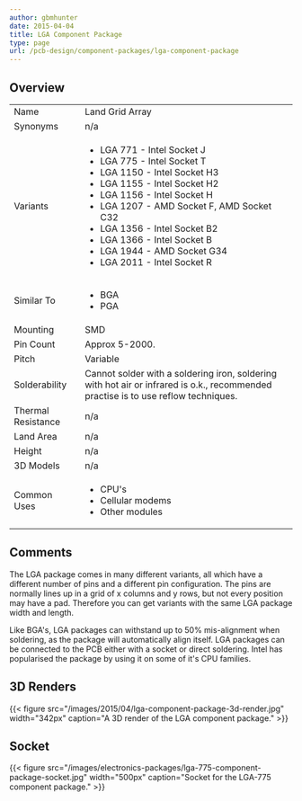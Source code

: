 ```yaml
---
author: gbmhunter
date: 2015-04-04
title: LGA Component Package
type: page
url: /pcb-design/component-packages/lga-component-package
---
```


## Overview

<table >
<tbody >
<tr>
  <td>Name</td>
  <td>Land Grid Array</td>
</tr>
<tr >

<td >Synonyms
</td>

<td >n/a
</td>
</tr>
<tr >

<td >Variants
</td>

<td>
    <ul>
        <li>LGA 771 - Intel Socket J</li>
        <li>LGA 775 - Intel Socket T</li>
        <li>LGA 1150 - Intel Socket H3</li>
        <li>LGA 1155 - Intel Socket H2</li>
        <li>LGA 1156 - Intel Socket H</li>
        <li>LGA 1207 - AMD Socket F, AMD Socket C32</li>
        <li>LGA 1356 - Intel Socket B2</li>
        <li>LGA 1366 - Intel Socket B</li>
        <li>LGA 1944 - AMD Socket G34</li>
        <li>LGA 2011 - Intel Socket R</li>
    </ul>
</td>
</tr>
<tr>
    <td>Similar To</td>
    <td>
        <ul>
            <li>BGA</li>
            <li>PGA</li>
        </ul>
    </td>
</tr>
<tr>
    <td>Mounting</td>
    <td>SMD</td>
</tr>
<tr >

<td >Pin Count
</td>

<td >Approx 5-2000.
</td>
</tr>
<tr >

<td >Pitch
</td>

<td >Variable
</td>
</tr>
<tr >

<td >Solderability
</td>

<td >Cannot solder with a soldering iron, soldering with hot air or infrared is o.k., recommended practise is to use reflow techniques.
</td>
</tr>
<tr >

<td >Thermal Resistance
</td>

<td >n/a
</td>
</tr>
<tr >

<td >Land Area
</td>

<td >n/a
</td>
</tr>
<tr >

<td >Height
</td>

<td >n/a
</td>
</tr>
<tr >

<td >3D Models
</td>

<td >n/a
</td>
</tr>
<tr>
<td >Common Uses</td>
<td>
    <ul>
        <li>CPU's</li>
        <li>Cellular modems</li>
        <li>Other modules</li>
    </ul>
</td>
</tr>
</tbody>
</table>

## Comments

The LGA package comes in many different variants, all which have a different number of pins and a different pin configuration. The pins are normally lines up in a grid of x columns and y rows, but not every position may have a pad. Therefore you can get variants with the same LGA package width and length.

Like BGA's, LGA packages can withstand up to 50% mis-alignment when soldering, as the package will automatically align itself. LGA packages can be connected to the PCB either with a socket or direct soldering. Intel has popularised the package by using it on some of it's CPU families.

## 3D Renders

{{< figure src="/images/2015/04/lga-component-package-3d-render.jpg" width="342px" caption="A 3D render of the LGA component package." >}}

## Socket

{{< figure src="/images/electronics-packages/lga-775-component-package-socket.jpg" width="500px" caption="Socket for the LGA-775 component package." >}}